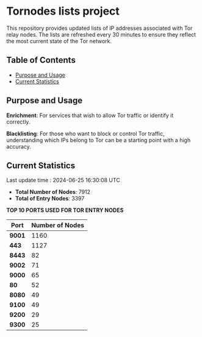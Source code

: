 # Tornodes lists project

This repository provides updated lists of IP addresses associated with Tor relay nodes. The lists are refreshed every 30 minutes to ensure they reflect the most current state of the Tor network.

## Table of Contents

- [Purpose and Usage](#purpose-and-usage)
- [Current Statistics](#current-statistics)


## Purpose and Usage

**Enrichment**: For services that wish to allow Tor traffic or identify it correctly.

**Blacklisting**: For those who want to block or control Tor traffic, understanding which IPs belong to Tor can be a starting point with a high accuracy.

## Current Statistics

Last update time : 2024-06-25 16:30:08 UTC

- **Total Number of Nodes**: 7912
- **Total of Entry Nodes**: 3397

**TOP 10 PORTS USED FOR TOR ENTRY NODES**

| **Port** | **Number of Nodes** |
|------|-----------------|
| **9001**   | 1160  |
| **443**   | 1127  |
| **8443**   | 82  |
| **9002**   | 71  |
| **9000**   | 65  |
| **80**   | 52  |
| **8080**   | 49  |
| **9100**   | 49  |
| **9200**   | 29  |
| **9300**   | 25  |


